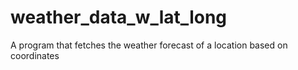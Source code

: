 # weather_data_w_lat_long
A program that fetches the weather forecast of a location based on coordinates
